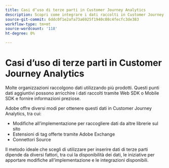 ```yaml
---
title: Casi d’uso di terze parti in Customer Journey Analytics
description: Scopri come integrare i dati raccolti in Customer Journey Analytics con i dati raccolti da prodotti esterni ad Adobe.
source-git-commit: 6ddc0f1e2afa73a6925f1940c08c4fecfc3de383
workflow-type: tm+mt
source-wordcount: '118'
ht-degree: 0%

---
```


# Casi d’uso di terze parti in Customer Journey Analytics

Molte organizzazioni raccolgono dati utilizzando più prodotti. Questi punti dati aggiuntivi possono arricchire i dati raccolti tramite Web SDK o Mobile SDK e fornire informazioni preziose.

Adobe offre diversi modi per ottenere questi dati in Customer Journey Analytics, tra cui:

* Modifiche all’implementazione per raccogliere dati da altre librerie sul sito
* Estensioni di tag offerte tramite Adobe Exchange
* Connettori Source

Il metodo ideale che scegli di utilizzare per inserire dati di terze parti dipende da diversi fattori, tra cui la disponibilità dei dati, le iniziative per apportare modifiche all’implementazione e le integrazioni disponibili.
